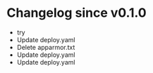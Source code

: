 # Changelog since v0.1.0
- try 
- Update deploy.yaml 
- Delete apparmor.txt 
- Update deploy.yaml 
- Update deploy.yaml 
